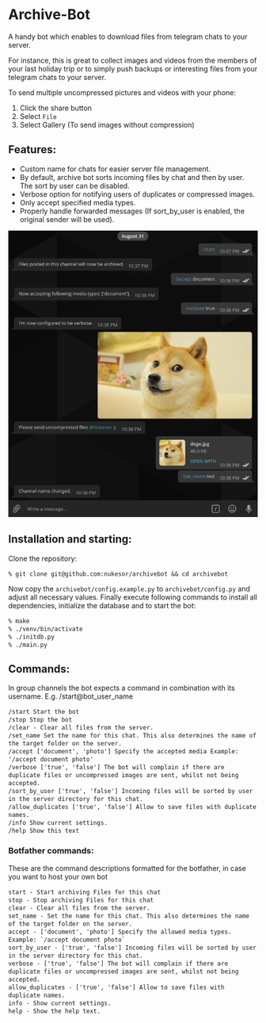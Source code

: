 # Archive-Bot

A handy bot which enables to download files from telegram chats to your server.

For instance, this is great to collect images and videos from the members of your last holiday trip or to simply push backups or interesting files from your telegram chats to your server.

To send multiple uncompressed pictures and videos with your phone:
1. Click the share button
2. Select `File`
3. Select Gallery (To send images without compression)

## Features:

- Custom name for chats for easier server file management.
- By default, archive bot sorts incoming files by chat and then by user. The sort by user can be disabled.
- Verbose option for notifying users of duplicates or compressed images.
- Only accept specified media types.
- Properly handle forwarded messages (If sort_by_user is enabled, the original sender will be used).

<p align="center">
    <img src="https://raw.githubusercontent.com/Nukesor/images/master/archivebot_example.png">
</p>

## Installation and starting:

Clone the repository: 

    % git clone git@github.com:nukesor/archivebot && cd archivebot

Now copy the `archivebot/config.example.py` to `archivebot/config.py` and adjust all necessary values.
Finally execute following commands to install all dependencies, initialize the database and to start the bot:

    % make
    % ./venv/bin/activate
    % ./initdb.py
    % ./main.py

## Commands:
In group channels the bot expects a command in combination with its username.
E.g. /start@bot_user_name

    /start Start the bot
    /stop Stop the bot
    /clear - Clear all files from the server.
    /set_name Set the name for this chat. This also determines the name of the target folder on the server.
    /accept ['document', 'photo'] Specify the accepted media Example: '/accept document photo'
    /verbose ['true', 'false'] The bot will complain if there are duplicate files or uncompressed images are sent, whilst not being accepted.
    /sort_by_user ['true', 'false'] Incoming files will be sorted by user in the server directory for this chat.
    /allow_duplicates ['true', 'false'] Allow to save files with duplicate names.
    /info Show current settings.
    /help Show this text


### Botfather commands:
These are the command descriptions formatted for the botfather, in case you want to host your own bot

    start - Start archiving Files for this chat
    stop - Stop archiving Files for this chat
    clear - Clear all files from the server.
    set_name - Set the name for this chat. This also determines the name of the target folder on the server.
    accept - ['document', 'photo'] Specify the allowed media types. Example: `/accept document photo`
    sort_by_user - ['true', 'false'] Incoming files will be sorted by user in the server directory for this chat.
    verbose - ['true', 'false'] The bot will complain if there are duplicate files or uncompressed images are sent, whilst not being accepted.
    allow_duplicates - ['true', 'false'] Allow to save files with duplicate names.
    info - Show current settings.
    help - Show the help text.

